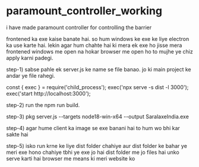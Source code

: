 # paramount_controller_working
i have made paramount controller for controlling the barrier 



frontened ka exe kaise banate hai. so hum windows ke exe ke liye electron ka use karte hai. lekin agar hum chahte hai ki mera ek exe ho jisse mera frontened windows me open na hokar browser me open ho to mujhe ye chiz apply karni padegi. 

step-1) sabse pahle ek server.js ke name se file banao. jo ki main project ke andar ye file rahegi.

const { exec } = require('child_process');
exec('npx serve -s dist -l 3000');
exec('start http://localhost:3000');

step-2) run the npm run build. 

step-3) pkg server.js --targets node18-win-x64 --output SaralaxeIndia.exe

step-4) agar hume client ka image se exe banani hai to hum wo bhi kar sakte hai

step-5) isko run krne ke liye dist folder chahiye aur dist folder ke bahar ye meri exe hono chahiye tbhi ye exe jo hai dist folder me jo files hai unko serve karti hai browser me means ki meri website ko
